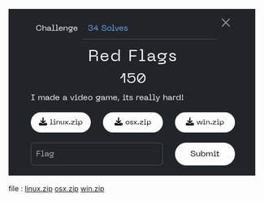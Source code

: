 ![](Screenshot_2024-11-14_17-24-43.png)

file : [linux.zip](linux.zip)
[osx.zip](osx.zip)
[win.zip](win.zip)
